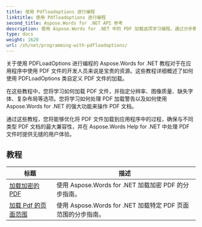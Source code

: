 ```yaml
---
title: 使用 Pdfloadoptions 进行编程
linktitle: 使用 Pdfloadoptions 进行编程
second_title: Aspose.Words for .NET API 参考
description: 使用 Aspose.Words for .NET 中的 PDF 加载选项学习编程。通过分步教程和示例代码了解如何加载和操作 PDF 格式的 Word 文档。
type: docs
weight: 1620
url: /zh/net/programming-with-pdfloadoptions/
---
```

关于使用 PDFLoadOptions 进行编程的 Aspose.Words for .NET 教程对于在应用程序中使用 PDF 文件的开发人员来说是宝贵的资源。这些教程详细概述了如何使用 PDFLoadOptions 类自定义 PDF 文件的加载。

在这些教程中，您将学习如何加载 PDF 文件，并指定分辨率、图像质量、缺失字体、复杂布局等选项。您将学习如何处理 PDF 加载警告以及如何使用 Aspose.Words for .NET 的强大功能来操作 PDF 文档。

通过这些教程，您将能够优化将 PDF 文件加载到应用程序中的过程，确保与不同类型 PDF 文档的最大兼容性，并在 Aspose.Words Help for .NET 中处理 PDF 文件时提供无缝的用户体验。

 ## 教程
| 标题 | 描述 |
| --- | --- |
| [加载加密的 PDF](./load-encrypted-pdf/) | 使用 Aspose.Words for .NET 加载加密 PDF 的分步指南。 |
| [加载 Pdf 的页面范围](./load-page-range-of-pdf/) | 使用 Aspose.Words for .NET 加载特定 PDF 页面范围的分步指南。 |